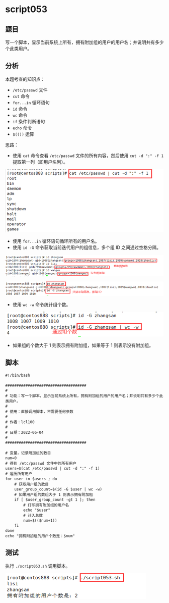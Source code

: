 # script053 
## 题目

写一个脚本，显示当前系统上所有，拥有附加组的用户的用户名；并说明共有多少个此类用户。





## 分析

本题考查的知识点：

- `/etc/passwd` 文件
- `cut` 命令
- `for...in` 循环语句
- `id` 命令
- `wc` 命令
- `if` 条件判断语句
- `echo` 命令
- `$(())` 运算

思路：

- 使用 `cat` 命令查看 `/etc/passwd` 文件的所有内容，然后使用 `cut -d ":" -f 1` 提取第一列（即用户名列）。

![image-20220605131800707](image-script053/image-20220605131800707.png)

- 使用 `for...in` 循环语句循环所有的用户名。
- 使用 `id -G` 命令获取当前迭代用户的组信息，多个组 ID 之间通过空格分隔。

![image-20220605131845464](image-script053/image-20220605131845464.png)

![image-20220605131939959](image-script053/image-20220605131939959.png)

- 使用 `wc -w` 命令统计组个数。

![image-20220605132005516](image-script053/image-20220605132005516.png)

- 如果组的个数大于 1 则表示拥有附加组，如果等于 1 则表示没有附加组。





## 脚本

```shell
#!/bin/bash

####################################
#
# 功能：写一个脚本，显示当前系统上所有，拥有附加组的用户的用户名；并说明共有多少个此类用户。
#
# 使用：直接调用脚本，不需要任何参数
#
# 作者：lcl100
#
# 日期：2022-06-04
#
####################################

# 变量，记录附加组的数目
num=0
# 得到 /etc/passwd 文件中的所有用户
users=$(cat /etc/passwd | cut -d ":" -f 1)
# 遍历所有用户
for user in $users ; do
    # 获取用户组的数目
    user_group_count=$(id -G $user | wc -w)
    # 如果用户组的数组大于 1 则表示拥有附加租
    if [ $user_group_count -gt 1 ]; then
        # 打印拥有附加组的用户名
        echo "$user"
        # 计入总数
        num=$(($num+1))
    fi
done
echo "拥有附加组的用户个数是：$num"
```





## 测试

执行 `./script053.sh` 调用脚本。

![image-20220605131424644](image-script053/image-20220605131424644.png)

